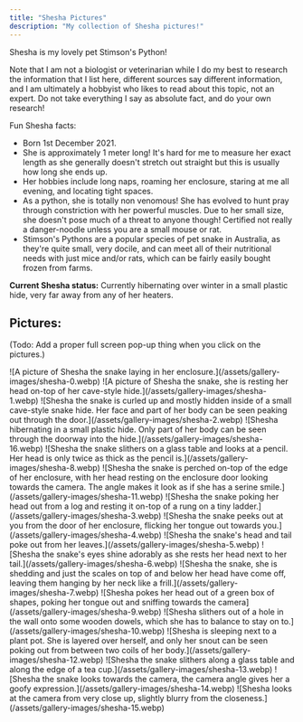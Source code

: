```yaml
---
title: "Shesha Pictures"
description: "My collection of Shesha pictures!"
---
```


Shesha is my lovely pet Stimson's Python!

Note that I am not a biologist or veterinarian while I do my best to research the information that I list here, different sources say different information, and I am ultimately a hobbyist who likes to read about this topic, not an expert. Do not take everything I say as absolute fact, and do your own research!

Fun Shesha facts:
- Born 1st December 2021.
- She is approximately 1 meter long! It's hard for me to measure her exact length as she generally doesn't stretch out straight but this is usually how long she ends up.
- Her hobbies include long naps, roaming her enclosure, staring at me all evening, and locating tight spaces.
- As a python, she is totally non venomous! She has evolved to hunt pray through constriction with her powerful muscles. Due to her small size, she doesn't pose much of a threat to anyone though! Certified not really a danger-noodle unless you are a small mouse or rat.
- Stimson's Pythons are a popular species of pet snake in Australia, as they're quite small, very docile, and can meet all of their nutritional needs with just mice and/or rats, which can be fairly easily bought frozen from farms.

**Current Shesha status:** Currently hibernating over winter in a small plastic hide, very far away from any of her heaters.


## Pictures:

(Todo: Add a proper full screen pop-up thing when you click on the pictures.)


<div class="image-gallery" markdown="1">
![A picture of Shesha the snake laying in her enclosure.](/assets/gallery-images/shesha-0.webp)
![A picture of Shesha the snake, she is resting her head on-top of her cave-style hide.](/assets/gallery-images/shesha-1.webp)
![Shesha the snake is curled up and mostly hidden inside of a small cave-style snake hide. Her face and part of her body can be seen peaking out through the door.](/assets/gallery-images/shesha-2.webp)
![Shesha hibernating in a small plastic hide. Only part of her body can be seen through the doorway into the hide.](/assets/gallery-images/shesha-16.webp)
![Shesha the snake slithers on a glass table and looks at a pencil. Her head is only twice as thick as the pencil is.](/assets/gallery-images/shesha-8.webp)
![Shesha the snake is perched on-top of the edge of her enclosure, with her head resting on the enclosure door looking towards the camera. The angle makes it look as if she has a serine smile.](/assets/gallery-images/shesha-11.webp)
![Shesha the snake poking her head out from a log and resting it on-top of a rung on a tiny ladder.](/assets/gallery-images/shesha-3.webp)
![Shesha the snake peeks out at you from the door of her enclosure, flicking her tongue out towards you.](/assets/gallery-images/shesha-4.webp)
![Shesha the snake's head and tail poke out from her leaves.](/assets/gallery-images/shesha-5.webp)
![Shesha the snake's eyes shine adorably as she rests her head next to her tail.](/assets/gallery-images/shesha-6.webp)
![Shesha the snake, she is shedding and just the scales on top of and below her head have come off, leaving them hanging by her neck like a frill.](/assets/gallery-images/shesha-7.webp)
![Shesha pokes her head out of a green box of shapes, poking her tongue out and sniffing towards the camera](/assets/gallery-images/shesha-9.webp)
![Shesha slithers out of a hole in the wall onto some wooden dowels, which she has to balance to stay on to.](/assets/gallery-images/shesha-10.webp)
![Shesha is sleeping next to a plant pot. She is layered over herself, and only her snout can be seen poking out from between two coils of her body.](/assets/gallery-images/shesha-12.webp)
![Shesha the snake slithers along a glass table and along the edge of a tea cup.](/assets/gallery-images/shesha-13.webp)
![Shesha the snake looks towards the camera, the camera angle gives her a goofy expression.](/assets/gallery-images/shesha-14.webp)
![Shesha looks at the camera from very close up, slightly blurry from the closeness.](/assets/gallery-images/shesha-15.webp)
</div>
